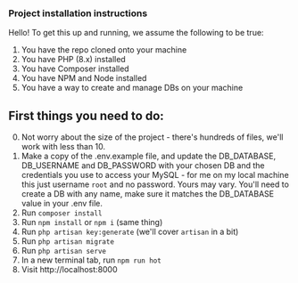 ### Project installation instructions

Hello! To get this up and running, we assume the following to be true:

1. You have the repo cloned onto your machine
2. You have PHP (8.x) installed
3. You have Composer installed
4. You have NPM and Node installed
5. You have a way to create and manage DBs on your machine

## First things you need to do:

0. Not worry about the size of the project - there's hundreds of files, we'll work with less than 10.
1. Make a copy of the .env.example file, and update the DB_DATABASE, DB_USERNAME and DB_PASSWORD with your chosen DB and the credentials you use to access your MySQL - for me on my local machine this just username `root` and no password. Yours may vary. You'll need to create a DB with any name, make sure it matches the DB_DATABASE value in your .env file.
2. Run `composer install`
3. Run `npm install` or `npm i` (same thing)
4. Run `php artisan key:generate` (we'll cover `artisan` in a bit)
5. Run `php artisan migrate`
6. Run `php artisan serve`
7. In a new terminal tab, run `npm run hot`
8. Visit http://localhost:8000